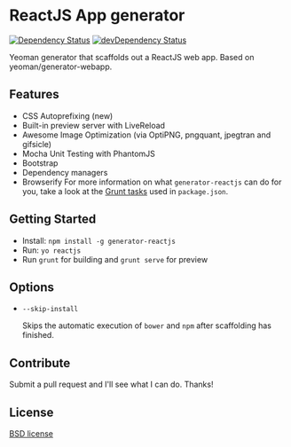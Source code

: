# ReactJS App generator

[![Dependency Status](https://david-dm.org/TudorCampean/generator-reactjs.svg?theme=shields.io)](https://david-dm.org/TudorCampean/generator-reactjs#info=dependencies&view=table)
[![devDependency Status](https://david-dm.org/TudorCampean/generator-reactjs/dev-status.svg?theme=shields.io)](https://david-dm.org/TudorCampean/generator-reactjs#info=devDependencies&view=table)

Yeoman generator that scaffolds out a ReactJS web app.
Based on yeoman/generator-webapp.

## Features

* CSS Autoprefixing (new)
* Built-in preview server with LiveReload
* Awesome Image Optimization (via OptiPNG, pngquant, jpegtran and gifsicle)
* Mocha Unit Testing with PhantomJS
* Bootstrap
* Dependency managers
*  Browserify
For more information on what `generator-reactjs` can do for you, take a look at the [Grunt tasks](https://github.com/TudorCampean/generator-reactjs/blob/master/app/templates/_package.json) used in `package.json`.

## Getting Started

- Install: `npm install -g generator-reactjs`
- Run: `yo reactjs`
- Run `grunt` for building and `grunt serve` for preview


## Options

* `--skip-install`

  Skips the automatic execution of `bower` and `npm` after scaffolding has finished.


## Contribute

Submit a pull request and I'll see what I can do. Thanks!

## License

[BSD license](http://opensource.org/licenses/bsd-license.php)
